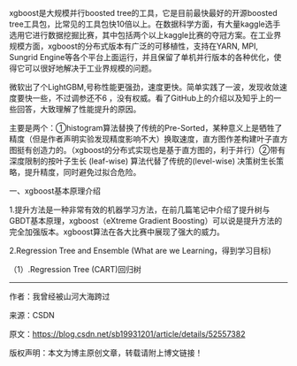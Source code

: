 xgboost是大规模并行boosted tree的工具，它是目前最快最好的开源boosted tree工具包，比常见的工具包快10倍以上。在数据科学方面，有大量kaggle选手选用它进行数据挖掘比赛，其中包括两个以上kaggle比赛的夺冠方案。在工业界规模方面，xgboost的分布式版本有广泛的可移植性，支持在YARN, MPI, Sungrid Engine等各个平台上面运行，并且保留了单机并行版本的各种优化，使得它可以很好地解决于工业界规模的问题。

微软出了个LightGBM,号称性能更强劲，速度更快。简单实践了一波，发现收敛速度要快一些，不过调参还不6 ，没有权威。看了GitHub上的介绍以及知乎上的一些回答，大致理解了性能提升的原因。 

主要是两个：①histogram算法替换了传统的Pre-Sorted，某种意义上是牺牲了精度（但是作者声明实验发现精度影响不大）换取速度，直方图作差构建叶子直方图挺有创造力的。（xgboost的分布式实现也是基于直方图的，利于并行）②带有深度限制的按叶子生长 \(leaf-wise\) 算法代替了传统的\(level-wise\) 决策树生长策略，提升精度，同时避免过拟合危险。

一、xgboost基本原理介绍

1.提升方法是一种非常有效的机器学习方法，在前几篇笔记中介绍了提升树与GBDT基本原理，xgboost（eXtreme Gradient Boosting）可以说是提升方法的完全加强版本。xgboost算法在各大比赛中展现了强大的威力。



2.Regression Tree and Ensemble \(What are we Learning，得到学习目标\) 

（1）.Regression Tree \(CART\)回归树 

--------------------- 

作者：我曾经被山河大海跨过 

来源：CSDN 

原文：https://blog.csdn.net/sb19931201/article/details/52557382 

版权声明：本文为博主原创文章，转载请附上博文链接！

